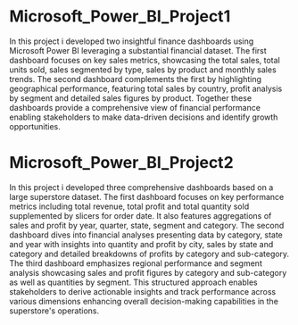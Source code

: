 # Microsoft_Power_BI_Project1

In this project i developed two insightful finance dashboards using Microsoft Power BI leveraging a substantial financial dataset. The first dashboard focuses on key sales metrics, showcasing the total sales, total units sold, sales segmented by type, sales by product and monthly sales trends. The second dashboard complements the first by highlighting geographical performance, featuring total sales by country, profit analysis by segment and detailed sales figures by product. Together these dashboards provide a comprehensive view of financial performance enabling stakeholders to make data-driven decisions and identify growth opportunities.

# Microsoft_Power_BI_Project2

In this project i developed three comprehensive dashboards based on a large superstore dataset. The first dashboard focuses on key performance metrics including total revenue, total profit and total quantity sold supplemented by slicers for order date. It also features aggregations of sales and profit by year, quarter, state, segment and category. The second dashboard dives into financial analyses presenting data by category, state and year with insights into quantity and profit by city, sales by state and category and detailed breakdowns of profits by category and sub-category. The third dashboard emphasizes regional performance and segment analysis showcasing sales and profit figures by category and sub-category as well as quantities by segment. This structured approach enables stakeholders to derive actionable insights and track performance across various dimensions enhancing overall decision-making capabilities in the superstore's operations.
